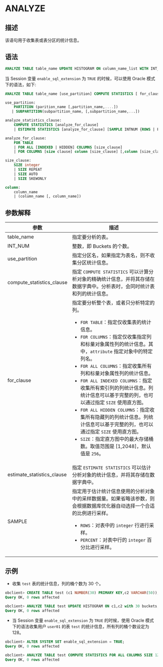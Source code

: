 # ANALYZE

## 描述

该语句用于收集表或表分区的统计信息。

## 语法

```sql
ANALYZE TABLE table_name UPDATE HISTOGRAM ON column_name_list WITH INT_NUM BUCKETS;
```

当 Session 变量 `enable_sql_extension` 为 `TRUE` 的时候，可以使用 Oracle 模式下的语法，如下:

```sql
ANALYZE TABLE table_name [use_partition] COMPUTE STATISTICS [ for_clause ];

use_partition:
    PARTITION (parition_name [,partition_name,....])
   | SUBPARTITION(subpartition_name, [,subpartition_name,...])

analyze_statistics_clause:
    COMPUTE STATISTICS [analyze_for_clause]
    | ESTIMATE STATISTICS [analyze_for_clause] [SAMPLE INTNUM {ROWS | PERCENTAGE}]

analyze_for_clause:
    FOR TABLE
    | FOR ALL [INDEXED | HIDDEN] COLUMNS [size_clause]
    | FOR COLUMNS [size clause] column [size_clause] [,column [size_clause]...]

size_clause:
    SIZE integer 
    | SIZE REPEAT
    | SIZE AUTO
    | SIZE SKEWONLY

column:
    column_name
    | (column_name [, column_name])

```

## 参数解释

|  参数             |       描述        |
|----------------------------|----------|
| table_name |指定要分析的表。|
| INT_NUM | 整数，即 Buckets 的个数。|
| use_partition | 指定分区名，如果指定为表名，则不收集分区统计信息。 |
| compute_statistics_clause  | 指定 `COMPUTE STATISTICS` 可以计算分析对象的精确统计信息，并将其存储在数据字典中。分析表时，会同时统计表和列的统计信息。 |
| for_clause                 | 指定要分析整个表，或者只分析特定的列。 <ul><li> `FOR TABLE`：指定仅收集表的统计信息。   <li> `FOR COLUMNS`：指定仅收集指定列和标量对象属性列的统计信息。其中，`attribute` 指定对象中的特定列名。   <li> `FOR ALL COLUMNS`：指定收集所有列和标量对象属性列的统计信息。   <li> `FOR ALL INDEXED COLUMNS`：指定收集所有索引列的列统计信息。列统计信息可以基于完整的列，也可以通过指定 `SIZE` 使用直方图。   <li> `FOR ALL HIDDEN COLUMNS`：指定收集所有隐藏列的列统计信息。列统计信息可以基于完整的列，也可以通过指定 `SIZE` 使用直方图。   <li> `SIZE`：指定直方图中的最大存储桶数。取值范围是 \[1,2048\]，默认值是 `256`。 </ul>   |
| estimate_statistics_clause | 指定 `ESTIMATE STATISTICS` 可以估计分析对象的统计信息，并将其存储在数据字典中。   |
| SAMPLE                     | 指定用于估计统计信息使用的分析对象中的采样数据量。如果省略该参数，则会根据数据库优化器自动选择一个合适的比例进行采样。 <ul><li> `ROWS`：对表中的 `integer` 行进行采样。   <li> `PERCENT`：对表中行的 `integer` 百分比进行采样。</ul>

## 示例

* 收集 `test` 表的统计信息，列的桶个数为 30 个。

```sql
obclient> CREATE TABLE test (c1 NUMBER(30) PRIMARY KEY,c2 VARCHAR(50));
Query OK, 0 rows affected 

obclient> ANALYZE TABLE test UPDATE HISTOGRAM ON c1,c2 with 30 buckets;
Query OK, 0 rows affected 
```

* 当 Session 变量 `enable_sql_extension` 为 `TRUE` 的时候，使用 Oracle 模式下的语法收集用户 `user01` 的表 `test` 的统计信息，所有列的桶个数设定为 128。

```sql
obclient> ALTER SYSTEM SET enable_sql_extension = TRUE;
Query OK, 0 rows affected 

obclient> ANALYZE TABLE test COMPUTE STATISTICS FOR ALL COLUMNS SIZE 128;
Query OK, 0 rows affected 
```
